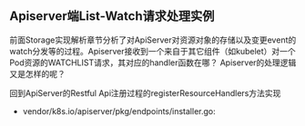 ## Apiserver端List-Watch请求处理实例
前面Storage实现解析章节分析了对ApiServer对资源对象的存储以及变更event的watch分发等的过程。Apiserver接收到一个来自于其它组件（如kubelet）对一个Pod资源的WATCHLIST请求，其对应的handler函数在哪？ Apiserver的处理逻辑又是怎样的呢？

回到ApiServer的Restful Api注册过程的registerResourceHandlers方法实现
* vendor/k8s.io/apiserver/pkg/endpoints/installer.go:

```

```

